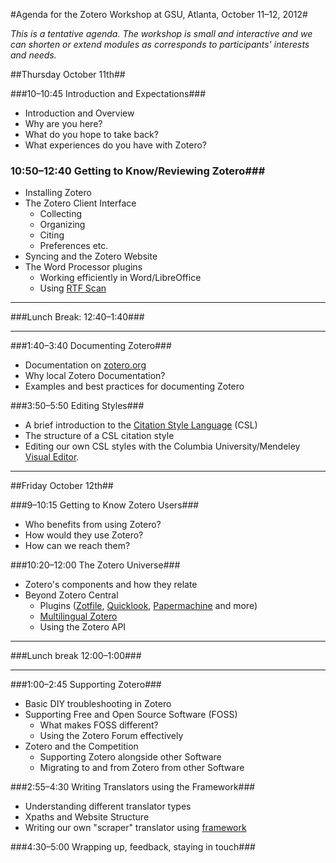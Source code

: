 #Agenda for the Zotero Workshop at GSU, Atlanta, October 11&ndash;12, 2012#

*This is a tentative agenda. The workshop is small and interactive and we can shorten or extend modules as corresponds to participants' interests and needs.* 

##Thursday October 11th##

###10&ndash;10:45 Introduction and Expectations###
* Introduction and Overview
* Why are you here?
* What do you hope to take back?
* What experiences do you have with Zotero?

### 10:50&ndash;12:40 Getting to Know/Reviewing Zotero###
* Installing Zotero
* The Zotero Client Interface
	+ Collecting
	+ Organizing
	+ Citing
	+ Preferences etc.
* Syncing and the Zotero Website
* The Word Processor plugins
	+ Working efficiently in Word/LibreOffice
	+ Using [RTF Scan](http://www.zotero.org/support/rtf_scan)

*** 
###Lunch Break: 12:40&ndash;1:40###
***

###1:40&ndash;3:40 Documenting Zotero###
* Documentation on [zotero.org](http://http://www.zotero.org/support)
* Why local Zotero Documentation?
* Examples and best practices for documenting Zotero


###3:50&ndash;5:50 Editing Styles###
* A brief introduction to the [Citation Style Language](http://citationstyles.org/) (CSL)
* The structure of a CSL citation style
* Editing our own CSL styles with the Columbia University/Mendeley [Visual Editor](http://steveridout.com/csl/about/).

***
##Friday October 12th##


###9&ndash;10:15 Getting to Know Zotero Users###
* Who benefits from using Zotero?
* How would they use Zotero?
* How can we reach them?

###10:20&ndash;12:00 The Zotero Universe###
* Zotero's components and how they relate
* Beyond Zotero Central
	+ Plugins ([Zotfile](http://www.columbia.edu/~jpl2136/zotfile.html), [Quicklook](https://addons.mozilla.org/en-US/firefox/addon/zoteroquicklook/), [Papermachine](http://chrisjr.github.com/papermachines/) and more)
	+ [Multilingual Zotero](http://citationstylist.org/)
	+ Using the Zotero API


***
###Lunch break 12:00&ndash;1:00###
***

###1:00&ndash;2:45 Supporting Zotero###
* Basic DIY troubleshooting in Zotero
* Supporting Free and Open Source Software (FOSS)
	+ What makes FOSS different?
	+ Using the Zotero Forum effectively
* Zotero and the Competition
	+ Supporting Zotero alongside other Software
	+ Migrating to and from Zotero from other Software

###2:55&ndash;4:30 Writing Translators using the Framework###
* Understanding different translator types
* Xpaths and Website Structure
* Writing our own "scraper" translator using [framework](http://www.zotero.org/support/dev/translators/framework)

###4:30&ndash;5:00 Wrapping up, feedback, staying in touch###
